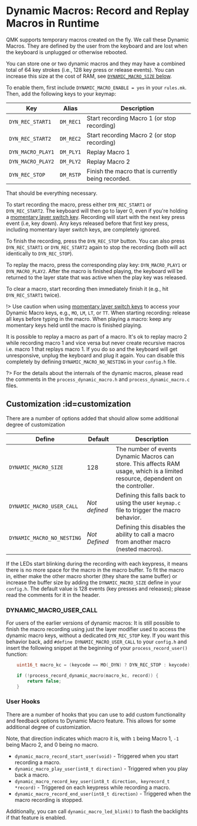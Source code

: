 # Dynamic Macros: Record and Replay Macros in Runtime

QMK supports temporary macros created on the fly. We call these Dynamic Macros. They are defined by the user from the keyboard and are lost when the keyboard is unplugged or otherwise rebooted.

You can store one or two dynamic macros and they may have a combined total of 64 key strokes (i.e., 128 key press or release events). You can increase this size at the cost of RAM, see [`DYNAMIC_MACRO_SIZE` below](#customization).

To enable them, first include `DYNAMIC_MACRO_ENABLE = yes` in your `rules.mk`. Then, add the following keys to your keymap:

|Key               |Alias     |Description                                        |
|------------------|----------|---------------------------------------------------|
|`DYN_REC_START1`  |`DM_REC1` |Start recording Macro 1 (or stop recording)        |
|`DYN_REC_START2`  |`DM_REC2` |Start recording Macro 2 (or stop recording)        |
|`DYN_MACRO_PLAY1` |`DM_PLY1` |Replay Macro 1                                     |
|`DYN_MACRO_PLAY2` |`DM_PLY2` |Replay Macro 2                                     |
|`DYN_REC_STOP`    |`DM_RSTP` |Finish the macro that is currently being recorded. |

That should be everything necessary.

To start recording the macro, press either `DYN_REC_START1` or `DYN_REC_START2`. The keyboard will then go to layer 0, even if you're holding a [momentary layer switch key](feature_layers.md#switching-and-toggling-layers). Recording will start with the next key press event (i.e, key down). Any keys released before that first key press, including momentary layer switch keys, are completely ignored.

To finish the recording, press the `DYN_REC_STOP` button. You can also press `DYN_REC_START1` or `DYN_REC_START2` again to stop the recording (both will act identically to `DYN_REC_STOP`).

To replay the macro, press the corresponding play key: `DYN_MACRO_PLAY1` or `DYN_MACRO_PLAY2`. After the macro is finished playing, the keyboard will be returned to the layer state that was active when the play key was released.

To clear a macro, start recording then immediately finish it (e.g., hit `DYN_REC_START1` twice).

!> Use caution when using [momentary layer switch keys](feature_layers.md#switching-and-toggling-layers) to access your Dynamic Macro keys, e.g., `MO`, `LM`, `LT`, or `TT`. When starting recording: release all keys before typing in the macro. When playing a macro: keep any momentary keys held until the macro is finished playing.

It is possible to replay a macro as part of a macro. It's ok to replay macro 2 while recording macro 1 and vice versa but never create recursive macros i.e. macro 1 that replays macro 1. If you do so and the keyboard will get unresponsive, unplug the keyboard and plug it again.  You can disable this completely by defining `DYNAMIC_MACRO_NO_NESTING`  in your `config.h` file.

?> For the details about the internals of the dynamic macros, please read the comments in the `process_dynamic_macro.h` and `process_dynamic_macro.c` files.

## Customization :id=customization

There are a number of options added that should allow some additional degree of customization

|Define                      |Default         |Description                                                                                                                      |
|----------------------------|----------------|---------------------------------------------------------------------------------------------------------------------------------|
|`DYNAMIC_MACRO_SIZE`        |128             |The number of events Dynamic Macros can store. This affects RAM usage, which is a limited resource, dependent on the controller. |
|`DYNAMIC_MACRO_USER_CALL`   |*Not defined*   |Defining this falls back to using the user `keymap.c` file to trigger the macro behavior.                                        |
|`DYNAMIC_MACRO_NO_NESTING`  |*Not Defined*   |Defining this disables the ability to call a macro from another macro (nested macros).                                           |

If the LEDs start blinking during the recording with each keypress, it means there is no more space for the macro in the macro buffer. To fit the macro in, either make the other macro shorter (they share the same buffer) or increase the buffer size by adding the `DYNAMIC_MACRO_SIZE` define in your `config.h`. The default value is 128 events (key presses and releases); please read the comments for it in the header.

### DYNAMIC_MACRO_USER_CALL

For users of the earlier versions of dynamic macros: It is still possible to finish the macro recording using just the layer modifier used to access the dynamic macro keys, without a dedicated `DYN_REC_STOP` key. If you want this behavior back, add `#define DYNAMIC_MACRO_USER_CALL` to your `config.h` and insert the following snippet at the beginning of your `process_record_user()` function:

```c
	uint16_t macro_kc = (keycode == MO(_DYN) ? DYN_REC_STOP : keycode);

	if (!process_record_dynamic_macro(macro_kc, record)) {
		return false;
	}
```

### User Hooks

There are a number of hooks that you can use to add custom functionality and feedback options to Dynamic Macro feature.  This allows for some additional degree of customization.

Note, that direction indicates which macro it is, with `1` being Macro 1, `-1` being Macro 2, and 0 being no macro.

* `dynamic_macro_record_start_user(void)` - Triggered when you start recording a macro.
* `dynamic_macro_play_user(int8_t direction)` - Triggered when you play back a macro.
* `dynamic_macro_record_key_user(int8_t direction, keyrecord_t *record)` - Triggered on each keypress while recording a macro.
* `dynamic_macro_record_end_user(int8_t direction)` - Triggered when the macro recording is stopped.

Additionally, you can call `dynamic_macro_led_blink()` to flash the backlights if that feature is enabled.
